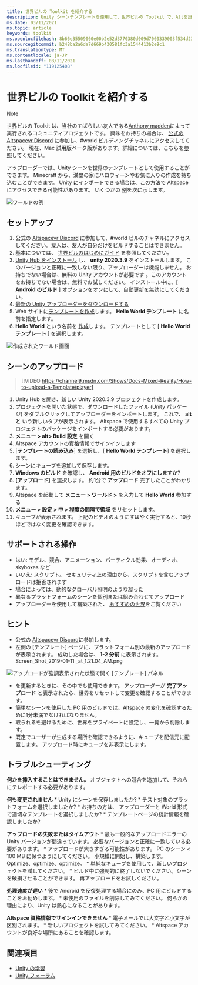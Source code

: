 ```yaml
---
title: 世界ビルの Toolkit を紹介する
description: Unity シーンテンプレートを使用して、世界ビルの Toolkit で、Altを設定してアップロードする方法について説明します。
ms.date: 03/11/2021
ms.topic: article
keywords: toolkit
ms.openlocfilehash: 8b66e35509060e00b2e52d3770380d009d7060339003f534d23fdd47372a57f0
ms.sourcegitcommit: b248ba2a6da7d669b430581fc3a1544413b2e9c1
ms.translationtype: MT
ms.contentlocale: ja-JP
ms.lasthandoff: 08/11/2021
ms.locfileid: "119125408"
---
```

# <a name="introducing-the-world-building-toolkit"></a>世界ビルの Toolkit を紹介する

> [!NOTE]
> 世界ビルの Toolkit は、当社のすばらしい友人である[Anthony madden](https://twitter.com/chigamesstudio)によって実行されるコミュニティプロジェクトです。 興味をお持ちの場合は、 [公式の Altspacevr Discord](https://discordapp.com/invite/altspacevr) に参加し、#world ビルディングチャネルにアクセスしてください。 現在、Mac 試用版ベータ版があります。詳細については、こちらを[参照](https://altvr.com/altspacevr-mac)してください。

アップローダーでは、Unity シーンを世界のテンプレートとして使用することができます。 Minecraft から、満塁の家にハロウィーンやお気に入りの作成を持ち込むことができます。 Unity にインポートできる場合は、この方法で Altspace にアクセスできる可能性があります。 いくつかの [例](https://account.altvr.com/worlds/1046572460192825569)を次に示します。

![ワールドの例](images/unity-uploader-img-01.png)

## <a name="setup"></a>セットアップ

1. 公式の [Altspacevr Discord](https://discordapp.com/invite/altspacevr) に参加して、#world ビルのチャネルにアクセスしてください。友人は、友人が自分だけをビルドすることはできません。
2. 基本については、 [世界ビルのはじめにガイド](world-building-getting-started.md) を参照してください。
3. [Unity Hub をインストール](https://blogs.unity3d.com/2018/01/24/streamline-your-workflow-introducing-unity-hub-beta) し、 **unity 2020.3.9** をインストールします。 このバージョンと正確に一致しない限り、アップローダーは機能しません。 お持ちでない場合は、無料の Unity アカウントが必要です 。このアカウントをお持ちでない場合は、無料でお試しください。 インストール中に、[ **Android のビルド** ] オプションをオンにして、自動更新を無効にしてください。
4. [最新の Unity アップローダーをダウンロードする](upgrading-content-to-the-latest-unity.md#altspacevr-uploader-v090-upgrade-guide)
5. Web サイトに[テンプレートを作成](https://account.altvr.com/space_templates/new)します。 **Hello World テンプレート** に名前を指定します。
6. **Hello World** という名前を [作成](https://account.altvr.com/worlds/my)します。 テンプレートとして [ **Hello World テンプレート** ] を選択します。

![作成されたワールド画面](images/unity-uploader-img-02.png)

## <a name="upload-your-scene"></a>シーンのアップロード

> [!VIDEO https://channel9.msdn.com/Shows/Docs-Mixed-Reality/How-to-upload-a-Template/player]

1. Unity Hub を開き、新しい Unity 2020.3.9 プロジェクトを作成します。
2. プロジェクトを開いた状態で、ダウンロードしたファイル (Unity パッケージ) をダブルクリックしてアップローダーをインポートします。 これで、 **altと** いう新しいタブが表示されます。 Altspace で使用するすべての Unity プロジェクトのパッケージをインポートする必要があります。
3. **メニュー > alt> Build 設定** を開く
4. Altspace アカウントの資格情報でサインインします
5. [**テンプレートの読み込み**] を選択し、[ **Hello World テンプレート**] を選択します。
6. シーンにキューブを追加して保存します。
7. **Windows のビルド** を確認し、 **Android 用のビルドをオフにしますか**?
8. **[アップロード]** を選択します。 約1分で **アップロード** 完了したことがわかります。
9. Altspace を起動して **メニュー > ワールド >** を入力して **Hello World** 参加する
10. **メニュー > 設定 > 中 > 程度の間隔で領域** をリセットします。
11. キューブが表示されます。 上記のビデオのようにすばやく実行すると、10秒ほどではなく変更を確認できます。

## <a name="whats-supported"></a>サポートされる操作

* はい: モデル、競合、アニメーション、パーティクル効果、オーディオ、skyboxes など
* いいえ: スクリプト。 セキュリティ上の理由から、スクリプトを含むアップロードは拒否されます
* 場合によっては、動的なグローバル照明のような凝った
* 異なるプラットフォームのシーンを個別または組み合わせてアップロード
* アップローダーを使用して構築された、 [おすすめの世界](https://account.altvr.com/worlds/featured)をご覧ください

## <a name="tips"></a>ヒント

* 公式の [Altspacevr Discord](https://discordapp.com/invite/altspacevr)に参加します。
* 左側の [テンプレート] ページに、プラットフォーム別の最新のアップロードが表示されます。 成功した場合は、 **1-2 分前** に表示されます。Screen_Shot_2019-01-11 _at_1.21.04_AM.png

![アップロードが強調表示された状態で開く [テンプレート] パネル](images/unity-uploader-img-03.png)

* を更新するときに、その中でも使用できます。 アップローダーが **完了アップロード** と表示されたら、世界をリセットして変更を確認することができます。
* 簡単なシーンを使用した PC 用のビルドでは、Altspace の変化を確認するために1分未満でなければなりません。
* 取られるを避けるために、世界をプライベートに設定し、一覧から削除します。
* 既定でユーザーが生成する場所を確認できるように、キューブを配信元に配置します。 アップロード時にキューブを非表示にします。

## <a name="troubleshooting"></a>トラブルシューティング

**何かを挿入することはできません。** オブジェクトへの競合を追加して、それらにテレポートする必要があります。

**何も変更されません**
    * Unity にシーンを保存しましたか?
    * テスト対象のプラットフォームを選択しましたか?
    * お持ちの方は、 アップローダーと World 形式で適切なテンプレートを選択しましたか?
    * テンプレートページの統計情報を確認しましたか?

**アップロードの失敗またはタイムアウト**
    * 最も一般的なアップロードエラーの Unity バージョンが間違っています。 必要なバージョンと正確に一致している必要があります。
    * アップロードが大きすぎる可能性があります。 PC のシーン < 100 MB に保つようにしてください。 小規模に開始し、構築します。 Optimize、optimize、optimize。
    * 単純なキューブを使用して、新しいプロジェクトを試してください。
    * ビルド中に強制的に終了しないでください。シーンを破損させることができます。 再アップロードをお試しください。

**処理速度が遅い**
    * 後で Android を反復処理する場合にのみ、PC 用にビルドすることをお勧めします。
    * 未使用のファイルを削除してみてください。 何らかの理由により、Unity は熱心になることがあります。

**Altspace 資格情報でサインインできません**
    * 電子メールでは大文字と小文字が区別されます。
    * 新しいプロジェクトを試してみてください。
    * Altspace アカウントが良好な場所にあることを確認します。

## <a name="see-also"></a>関連項目

* [Unity の学習](https://unity3d.com/learn)
* [Unity フォーラム](https://forum.unity.com)
